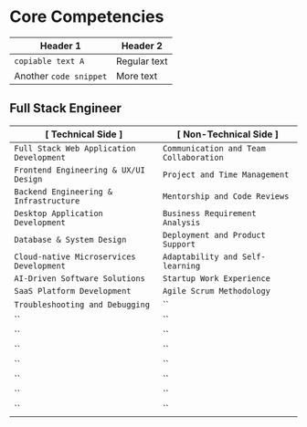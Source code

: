 # Core Competencies
| Header 1 | Header 2 |
|---|---|
| `copiable text A` | Regular text |
| Another `code snippet` | More text |
 
## Full Stack Engineer
| [ Technical Side ] | [ Non-Technical Side ] |
|---|---|
| `Full Stack Web Application Development` | `Communication and Team Collaboration` |
| `Frontend Engineering & UX/UI Design` | `Project and Time Management` |
| `Backend Engineering & Infrastructure` | `Mentorship and Code Reviews` |
| `Desktop Application Development` | `Business Requirement Analysis` |
| `Database & System Design` | `Deployment and Product Support` |
| `Cloud-native Microservices Development` | `Adaptability and Self-learning` |
| `AI-Driven Software Solutions` | `Startup Work Experience` |
| `SaaS Platform Development` | `Agile Scrum Methodology` |
| `Troubleshooting and Debugging` | `` |
| `` | `` |
| `` | `` |
| `` | `` |
| `` | `` |
| `` | `` |
| `` | `` |
| `` | `` |